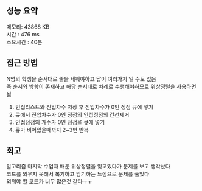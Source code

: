 
## 성능 요약
메모리: 43868 KB  
시간 : 476 ms  
소요시간 : 40분  


## 접근 방법
N명의 학생을 순서대로 줄을 세워야하고 답이 여러가지 일 수도 있음  
즉 순서와 방향이 존재하고 해당 순서대로 차례로 수행해야하므로 위상정렬을 사용하면 됨  

1. 인접리스트와 진입차수 저장 후 진입차수가 0인 정점 큐에 넣기
2. 큐에서 진입차수가 0인 정점의 인접정점의 간선제거
3. 인접정점의 개수가 0인 정점을 큐에 넣기
4. 큐가 비어있을때까지 2~3번 반복


## 회고
알고리즘 마지막 수업때 배운 위상정렬을 잊고있다가 문제를 보고 생각났다  
코드를 외우지 못해서 복기하고 암기하는 느낌으로 문제를 풀었다  
외워야 할 코드가 너무 많은것 같다ㅜㅜ  
